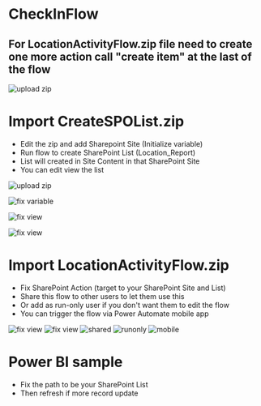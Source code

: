 # CheckInFlow


## For LocationActivityFlow.zip file need to create one more action call "create item" at the last of the flow
 ![upload zip](/Read%20Me%20pics/pic9.png)
 
 
# Import CreateSPOList.zip
- Edit the zip and add Sharepoint Site (Initialize variable)
- Run flow to create SharePoint List (Location_Report)
- List will created in Site Content in that SharePoint Site
- You can edit view the list

![upload zip](/Read%20Me%20pics/pic0.jpg)

![fix variable](/Read%20Me%20pics/pic1.jpg)

![fix view](/Read%20Me%20pics/pic2.jpg)

![fix view](/Read%20Me%20pics/pic3.JPG)

# Import LocationActivityFlow.zip
- Fix SharePoint Action (target to your SharePoint Site and List)
- Share this flow to other users to let them use this
- Or add as run-only user if you don't want them to edit the flow
- You can trigger the flow via Power Automate mobile app

![fix view](/Read%20Me%20pics/pic4.jpg)
![fix view](/Read%20Me%20pics/pic5.jpg)
![shared](/Read%20Me%20pics/pic6.JPG)
![runonly](/Read%20Me%20pics/pic7.jpg)
![mobile](/Read%20Me%20pics/pic8.JPG)

# Power BI sample
- Fix the path to be your SharePoint List
- Then refresh if more record update
